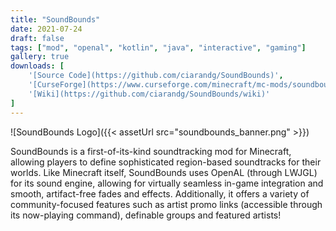 ```yaml
---
title: "SoundBounds"
date: 2021-07-24
draft: false
tags: ["mod", "openal", "kotlin", "java", "interactive", "gaming"]
gallery: true
downloads: [
    '[Source Code](https://github.com/ciarandg/SoundBounds)',
    '[CurseForge](https://www.curseforge.com/minecraft/mc-mods/soundbounds)',
    '[Wiki](https://github.com/ciarandg/SoundBounds/wiki)'
]
---
```


![SoundBounds Logo]({{< assetUrl src="soundbounds_banner.png" >}})

SoundBounds is a first-of-its-kind soundtracking mod for Minecraft,
allowing players to define sophisticated region-based soundtracks for
their worlds. Like Minecraft itself, SoundBounds uses OpenAL (through
LWJGL) for its sound engine, allowing for virtually seamless in-game
integration and smooth, artifact-free fades and effects. Additionally,
it offers a variety of community-focused features such as artist promo
links (accessible through its now-playing command), definable groups and
featured artists!

